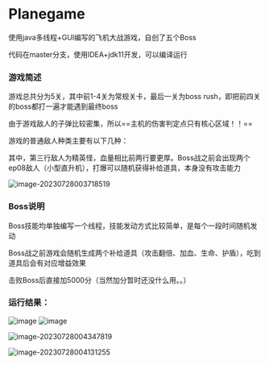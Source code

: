 
# Planegame

使用java多线程+GUI编写的飞机大战游戏，自创了五个Boss

代码在master分支，使用IDEA+jdk11开发，可以编译运行


### 游戏简述

游戏总共分为5关，其中前1-4关为常规关卡，最后一关为boss rush，即把前四关的boss都打一遍才能遇到最终boss

由于游戏敌人的子弹比较密集，所以==主机的伤害判定点只有核心区域！！==

游戏的普通敌人种类主要有以下几种：

其中，第三行敌人为精英怪，血量相比前两行要更厚。Boss战之前会出现两个 ep08敌人（小型直升机），打爆可以随机获得补给道具，本身没有攻击能力

![image-20230728003718519](https://typora-aliyun01.oss-cn-hangzhou.aliyuncs.com/img/image-20230728003718519.png)





### Boss说明

Boss技能均单独编写一个线程，技能发动方式比较简单，是每个一段时间随机发动

Boss战之前游戏会随机生成两个补给道具（攻击翻倍、加血、生命、护盾），吃到道具后会有对应增益效果

击败Boss后直接加5000分（当然加分暂时还没什么用。。）



### 运行结果：

![image](https://github.com/fz007-hhh/Planegame/assets/69685307/8fe6e147-d235-448d-9571-aafe8bbe0c8a)
![image](https://github.com/fz007-hhh/Planegame/assets/69685307/c9a79ed4-98cb-4db2-b673-549895237f1a)

![image-20230728004347819](https://typora-aliyun01.oss-cn-hangzhou.aliyuncs.com/img/image-20230728004347819.png)

![image-20230728004131255](https://typora-aliyun01.oss-cn-hangzhou.aliyuncs.com/img/image-20230728004131255.png)

